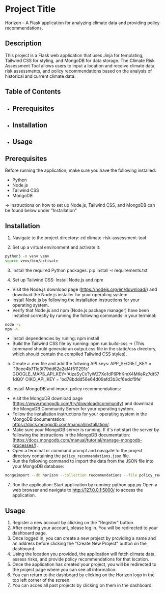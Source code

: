 # Project Title
Horizon – A Flask application for analyzing climate data and providing policy recommendations.


## Description
This project is a Flask web application that uses Jinja for templating, Tailwind CSS for styling, and MongoDB for data storage. The Climate Risk Assessment Tool allows users to input a location and receive climate data, risk assessments, and policy recommendations based on the analysis of historical and current climate data.


## Table of Contents

- ## Prerequisites
- ## Installation
- ## Usage


## Prerequisites
Before running the application, make sure you have the following installed:
- Python
- Node.js
- Tailwind CSS
- MongoDB

-> Instructions on how to set up Node.js, Tailwind CSS, and MongoDB can be found below under "Installation"


## Installation

1. Navigate to the project directory:
cd climate-risk-assessment-tool

2. Set up a virtual environment and activate it:
```bash
python3 -m venv venv
source venv/bin/activate
```

3. Install the required Python packages:
pip install -r requirements.txt

4. Set up Tailwind CSS: 
Install Node.js and npm
- Visit the Node.js download page (https://nodejs.org/en/download/) and download the Node.js installer for your operating system.
- Install Node.js by following the installation instructions for your operating system.
- Verify that Node.js and npm (Node.js package manager) have been installed correctly by running the following commands in your terminal:
```sh
node -v
npm -v
```
- Install dependencies by runing: npm install 
- Build the Tailwind CSS file by running: npm run build-css
-> (This command should generate an output.css file in the static/css directory, which should contain the compiled Tailwind CSS styles).

5. Create a .env file and add the follwing API keys:
APP_SECRET_KEY = '19cee4b711c3f79dd62a2af4f511291c'
GOOGLE_MAPS_API_KEY='AIzaSyCxTyWZ7Xo1dP6PhKmX4MKeRz7dt571dQ0'
OIKO_API_KEY = 'bd78bddd56e64d09afd3b3cf6edcf9fe'

6. Install MongoDB and import policy recommendations:
- Visit the MongoDB download page (https://www.mongodb.com/try/download/community) and download the MongoDB Community Server for your operating system.
- Follow the installation instructions for your operating system in the MongoDB documentation: https://docs.mongodb.com/manual/installation/.
- Make sure your MongoDB server is running. If it's not start the server by following the instructions in the MongoDB documentation:(https://docs.mongodb.com/manual/tutorial/manage-mongodb-processes/).
- Open a terminal or command prompt and navigate to the project directory containing the `policy_recommendations.json` file.
- Run the following command to import the data from the JSON file into your MongoDB database:
```sh
mongoimport --db horizon --collection recommendations --file policy_recommendations.json
```

7. Run the application:
Start application by running: python app.py 
Open a web browser and navigate to http://127.0.0.1:5000/ to access the application.


## Usage
1. Register a new account by clicking on the "Register" button.
2. After creating your account, please log in. You will be redirected to your dashboard page.
2. Once logged in, you can create a new project by providing a name and an address before clicking the "Create New Project" button on the dashboard.
3. Using the location you provided, the application will fetch climate data, assess risks, and provide policy recommendations for that location. 
4. Once the application has created your project, you will be redirected to the project page where you can see all information.
5. You can return to the dashboard by clicking on the Horizon logo in the top left corner of the screen.
6. You can acces all past projects by clicking on them in the dashboard.

